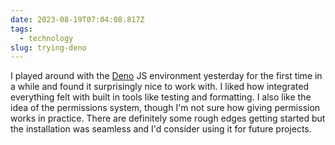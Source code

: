 ```yaml
---
date: 2023-08-19T07:04:08.817Z
tags:
  - technology
slug: trying-deno
---
```

I played around with the [Deno](https://deno.land/) JS environment yesterday for the first time in a while and found it surprisingly nice to work with. I liked how integrated everything felt with built in tools like testing and formatting. I also like the idea of the permissions system, though I'm not sure how giving permission works in practice. There are definitely some rough edges getting started but the installation was seamless and I'd consider using it for future projects.